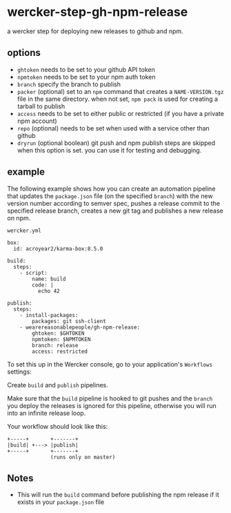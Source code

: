 # wercker-step-gh-npm-release

a wercker step for deploying new releases to github and npm.

## options

* `ghtoken` needs to be set to your github API token
* `npmtoken` needs to be set to your npm auth token
* `branch` specify the branch to publish
* `packer` (optional) set to an `npm` command that creates a `NAME-VERSION.tgz` file in the same directory. when not set, `npm pack` is used for creating a tarball to publish
* `access` needs to be set to either public or restricted (if you have a private npm account)
* `repo` (optional) needs to be set when used with a service other than github
* `dryrun` (optional boolean) git push and npm publish steps are skipped when this option is set. you can use it for testing and debugging.

## example

The following example shows how you can create an automation pipeline that updates the `package.json` file (on the specified `branch`) with the new version number according to semver spec, pushes a release commit to the specified release branch, creates a new git tag and publishes a new release on npm.

`wercker.yml`

```
box:
  id: acroyear2/karma-box:8.5.0

build:
  steps:
    - script:
        name: build
        code: |
          echo 42

publish:
  steps:
    - install-packages:
        packages: git ssh-client
    - wearereasonablepeople/gh-npm-release:
        ghtoken: $GHTOKEN
        npmtoken: $NPMTOKEN
        branch: release
        access: restricted
```

To set this up in the Wercker console, go to your application's `Workflows` settings:

Create `build` and `publish` pipelines.

Make sure that the `build` pipeline is hooked to git pushes and the `branch` you deploy the releases is ignored for this pipeline, otherwise you will run into an infinite release loop.

Your workflow should look like this:

```
+-----+       +-------+
|build| +---> |publish|
+-----+       +-------+
              (runs only on master)
```

## Notes

* This will run the `build` command before publishing the npm release if it exists in your `package.json` file
